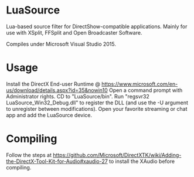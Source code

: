 # LuaSource
Lua-based source filter for DirectShow-compatible applications. Mainly for use with XSplit, FFSplit and Open Broadcaster Software.

Compiles under Microsoft Visual Studio 2015.

# Usage
Install the DirectX End-user Runtime @ https://www.microsoft.com/en-us/download/details.aspx?id=35&nowin10
Open a command prompt with Administrator rights.
CD to "LuaSource/bin".
Run "regsvr32 LuaSource_Win32_Debug.dll" to register the DLL (and use the -U argument to unregister between modifications).
Open your favorite streaming or chat app and add the LuaSource device.

# Compiling
Follow the steps at https://github.com/Microsoft/DirectXTK/wiki/Adding-the-DirectX-Tool-Kit-for-Audio#xaudio-27 to install the XAudio before compiling.

